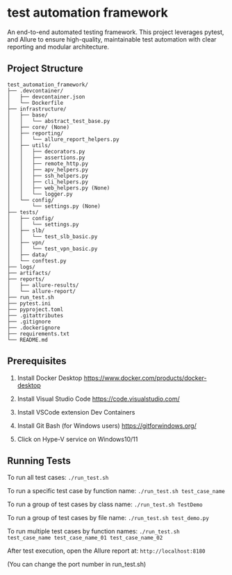 # test automation framework

An end-to-end automated testing framework.
This project leverages pytest, and Allure to ensure high-quality, maintainable test automation with clear reporting and modular architecture.

## Project Structure
```
test_automation_framework/
├── .devcontainer/
│   ├── devcontainer.json
│   └── Dockerfile
├── infrastructure/
│   ├── base/
│   │   └── abstract_test_base.py
│   ├── core/ (None)
│   ├── reporting/
│   │   └── allure_report_helpers.py
│   ├── utils/
│   │   ├── decorators.py
│   │   ├── assertions.py
│   │   ├── remote_http.py
│   │   ├── apv_helpers.py
│   │   ├── ssh_helpers.py
│   │   ├── cli_helpers.py
│   │   ├── web_helpers.py (None)
│   │   └── logger.py
│   └── config/
│       └── settings.py (None)
├── tests/
│   ├── config/
│   │   └── settings.py
│   ├── slb/
│   │   └── test_slb_basic.py
│   ├── vpn/
│   │   └── test_vpn_basic.py
│   ├── data/
│   └── conftest.py
├── logs/
├── artifacts/
├── reports/
│   ├── allure-results/
│   └── allure-report/
├── run_test.sh
├── pytest.ini
├── pyproject.toml
├── .gitattributes
├── .gitignore
├── .dockerignore
├── requirements.txt
└── README.md
```
## Prerequisites

1. Install Docker Desktop
https://www.docker.com/products/docker-desktop

2. Install Visual Studio Code
https://code.visualstudio.com/

3. Install VSCode extension Dev Containers

4. Install Git Bash (for Windows users)
https://gitforwindows.org/

5. Click on Hype-V service on Windows10/11

## Running Tests

To run all test cases:
`./run_test.sh`

To run a specific test case by function name:
`./run_test.sh test_case_name`

To run a group of test cases by class name:
`./run_test.sh TestDemo`

To run a group of test cases by file name:
`./run_test.sh test_demo.py`

To run multiple test cases by function names:
`./run_test.sh test_case_name test_case_name_01 test_case_name_02`

After test execution, open the Allure report at:
`http://localhost:8180`

(You can change the port number in run_test.sh)